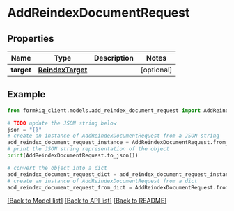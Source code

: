 # AddReindexDocumentRequest


## Properties

Name | Type | Description | Notes
------------ | ------------- | ------------- | -------------
**target** | [**ReindexTarget**](ReindexTarget.md) |  | [optional] 

## Example

```python
from formkiq_client.models.add_reindex_document_request import AddReindexDocumentRequest

# TODO update the JSON string below
json = "{}"
# create an instance of AddReindexDocumentRequest from a JSON string
add_reindex_document_request_instance = AddReindexDocumentRequest.from_json(json)
# print the JSON string representation of the object
print(AddReindexDocumentRequest.to_json())

# convert the object into a dict
add_reindex_document_request_dict = add_reindex_document_request_instance.to_dict()
# create an instance of AddReindexDocumentRequest from a dict
add_reindex_document_request_from_dict = AddReindexDocumentRequest.from_dict(add_reindex_document_request_dict)
```
[[Back to Model list]](../README.md#documentation-for-models) [[Back to API list]](../README.md#documentation-for-api-endpoints) [[Back to README]](../README.md)


